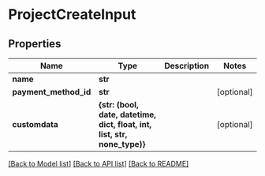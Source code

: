 # ProjectCreateInput


## Properties
Name | Type | Description | Notes
------------ | ------------- | ------------- | -------------
**name** | **str** |  | 
**payment_method_id** | **str** |  | [optional] 
**customdata** | **{str: (bool, date, datetime, dict, float, int, list, str, none_type)}** |  | [optional] 

[[Back to Model list]](../README.md#documentation-for-models) [[Back to API list]](../README.md#documentation-for-api-endpoints) [[Back to README]](../README.md)


